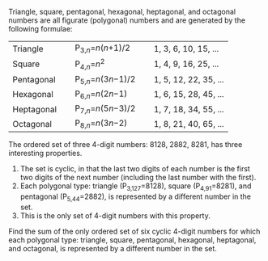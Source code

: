 Triangle, square, pentagonal, hexagonal, heptagonal, and octagonal
numbers are all figurate (polygonal) numbers and are generated by the
following formulae:

|            |     |                                   |     |                       |
|------------|-----|-----------------------------------|-----|-----------------------|
| Triangle   |     | P<sub>3,*n*</sub>=*n*(*n*+1)/2    |     | 1, 3, 6, 10, 15, ...  |
| Square     |     | P<sub>4,*n*</sub>=*n*<sup>2</sup> |     | 1, 4, 9, 16, 25, ...  |
| Pentagonal |     | P<sub>5,*n*</sub>=*n*(3*n*−1)/2   |     | 1, 5, 12, 22, 35, ... |
| Hexagonal  |     | P<sub>6,*n*</sub>=*n*(2*n*−1)     |     | 1, 6, 15, 28, 45, ... |
| Heptagonal |     | P<sub>7,*n*</sub>=*n*(5*n*−3)/2   |     | 1, 7, 18, 34, 55, ... |
| Octagonal  |     | P<sub>8,*n*</sub>=*n*(3*n*−2)     |     | 1, 8, 21, 40, 65, ... |

The ordered set of three 4-digit numbers: 8128, 2882, 8281, has three
interesting properties.

1.  The set is cyclic, in that the last two digits of each number is the
    first two digits of the next number (including the last number with
    the first).
2.  Each polygonal type: triangle (P<sub>3,127</sub>=8128), square
    (P<sub>4,91</sub>=8281), and pentagonal (P<sub>5,44</sub>=2882), is
    represented by a different number in the set.
3.  This is the only set of 4-digit numbers with this property.

Find the sum of the only ordered set of six cyclic 4-digit numbers for
which each polygonal type: triangle, square, pentagonal, hexagonal,
heptagonal, and octagonal, is represented by a different number in the
set.
